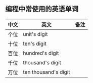 ## 编程中常使用的英语单词

|中文|英文|备注|
|---|---|---|
| 个位|unit's digit|   |
| 十位  | ten's digit  |   |
| 百位  |  hundred's digit |   |
| 千位  | thousand's digit  |   |
| 万位 |   ten thousand's digit|   |
